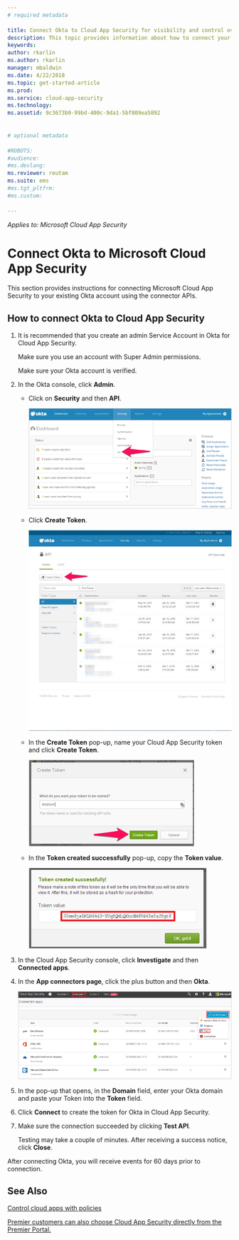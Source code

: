 ```yaml
---
# required metadata

title: Connect Okta to Cloud App Security for visibility and control over use | Microsoft Docs
description: This topic provides information about how to connect your Okta to Cloud App Security using the API connector.
keywords:
author: rkarlin
ms.author: rkarlin
manager: mbaldwin
ms.date: 4/22/2018
ms.topic: get-started-article
ms.prod:
ms.service: cloud-app-security
ms.technology:
ms.assetid: 9c3673b9-99bd-400c-9da1-5bf809ea5892


# optional metadata

#ROBOTS:
#audience:
#ms.devlang:
ms.reviewer: reutam
ms.suite: ems
#ms.tgt_pltfrm:
#ms.custom:

---
```

*Applies to: Microsoft Cloud App Security*



# Connect Okta to Microsoft Cloud App Security
This section provides instructions for connecting Microsoft Cloud App Security to your existing Okta account using the connector APIs.  
  
## How to connect Okta to Cloud App Security  
  
1.  It is recommended that you create an admin Service Account in Okta for Cloud App Security.  
  
     Make sure you use an account with Super Admin permissions.  
  
     Make sure your Okta account is verified.  
  
2.  In the Okta console, click **Admin**.  
  
    -   Click on **Security** and then **API**.  
  
         ![okta api](./media/okta-api.png "okta api")  
  
    -   Click **Create Token**.  
  
         ![okta createtoken](./media/okta-createtoken.jpg "okta createtoken")  
  
    -   In the **Create Token** pop-up, name your Cloud App Security token and click **Create Token**.  
  
         ![okta token popup](./media/okta-token-popup.png "okta token popup")  
  
    -   In the **Token created successfully** pop-up, copy the **Token value**.  
  
         ![okta token value](./media/okta-token-value.png "okta token value")  
  
3.  In the Cloud App Security console, click **Investigate** and then **Connected apps**.  
  
4.  In the **App connectors page**, click the plus button and then **Okta**.  
  
     ![connect okta](./media/connect-okta.png "connect okta")  
  
5.  In the pop-up that opens, in the **Domain** field, enter your Okta domain and paste your Token into the **Token** field.  
  
6.  Click **Connect** to create the token for Okta in Cloud App Security.  
  
7.  Make sure the connection succeeded by clicking **Test API**.  
  
     Testing may take a couple of minutes. After receiving a success notice, click **Close**.  
  
After connecting Okta, you will receive events for 60 days prior to connection.
  
## See Also  
[Control cloud apps with policies](control-cloud-apps-with-policies.md)   

[Premier customers can also choose Cloud App Security directly from the Premier Portal.](https://premier.microsoft.com/)  
  
  